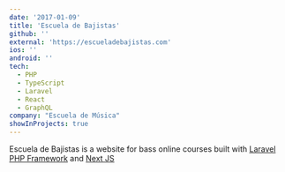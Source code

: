 ```yaml
---
date: '2017-01-09'
title: 'Escuela de Bajistas'
github: ''
external: 'https://escueladebajistas.com'
ios: ''
android: ''
tech:
  - PHP
  - TypeScript
  - Laravel
  - React
  - GraphQL
company: "Escuela de Música"
showInProjects: true
---
```


Escuela de Bajistas is a website for bass online courses built with [Laravel PHP Framework](https://laravel.com) and [Next JS](https://nextjs.org)
